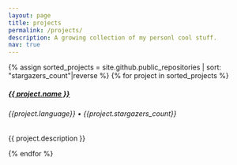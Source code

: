 ```yaml
---
layout: page
title: projects
permalink: /projects/
description: A growing collection of my personl cool stuff.
nav: true
---
```


<div class="projects">

  {% assign sorted_projects = site.github.public_repositories | sort: "stargazers_count"|reverse  %}
  {% for project in sorted_projects %}
  <div class="card hoverable mt-2">
    <div class="card-body">
      <h5 class="card-title text-lowercase">
        <a href="{{ project.html_url }}" target="_blank">{{ project.name }}</a>
      </h5>
       <h6 class="card-subtitle mb-2 text-muted">{{project.language}} &bull; <i class="fa fa-star"></i> {{project.stargazers_count}} </h6>
      <p class="card-text">{{ project.description }}</p>
    </div>
  </div>
  {% endfor %}
</div>
